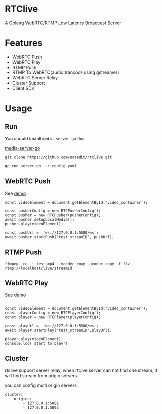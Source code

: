 # RTClive
A Golang WebRTC/RTMP Low Latency Broadcast Server


# Features

- WebRTC Push
- WebRTC Play
- RTMP Push
- RTMP To WebRTC(audio trancode using gstreamer)
- WebRTC Server Relay
- Cluster Support 
- Client SDK 



# Usage




## Run


You should install `media-server-go` first

[media-server-go](https://github.com/notedit/media-server-go#install)


```
git clone https://github.com/notedit/rtclive.git

go run server.go  -c config.yaml

```


## WebRTC Push


See [demo](https://github.com/notedit/RTCLive-js/blob/master/demo/pusher.html)


```
const videoElement = document.getElementById('video_container');

const pusherConfig = new RTCPusherConfig();
const pusher = new RTCPusher(pusherConfig);
await pusher.setupLocalMedia();
pusher.play(videoElement);

const pushUrl =  'ws://127.0.0.1:5000/ws';
await pusher.startPush('test_streamID', pushUrl);
```


## RTMP Push

```
ffmpeg -re -i test.mp4  -vcodec copy -acodec copy -f flv rtmp://localhost/live/streamId
```

## WebRTC Play

See [demo](https://github.com/notedit/RTCLive-js/blob/master/demo/player.html)

```

const videoElement = document.getElementById('video_container');
const playerConfig = new RTCPlayerConfig();
const player = new RTCPlayer(playerConfig);

const playUrl =  'ws://127.0.0.1:5000/ws';
await player.startPlay('test_streamID',playUrl);

player.play(videoElement);
console.log('start to play')
```


## Cluster

rtclive support server relay, when rtclive server can not find one stream, it will find stream from origin servers.

you can config multi origin servers.


```
cluster:
    origins:
        - 127.0.0.1:5001
        - 127.0.0.1:5003

```









